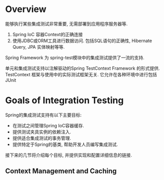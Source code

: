# Overview

能够执行某些集成测试非常重要, 无需部署到应用程序服务器等.
1. Spring IoC 容器Context的正确连接
2. 使用JDBC或ORM工具进行数据访问. 包括SQL语句的正确性, Hibernate Query, JPA 实体映射等等.

Spring Framework 为 spring-test模块中的集成测试提供了一流的支持.

单元和集成测试支持以注解驱动的Spring TestContext Framework 的形式提供.
TestContext 框架与使用中的实际测试框架无关. 它允许在各种环境中进行包括 JUnit

# Goals of Integration Testing
Spring的集成测试支持有以下主要目标: 

* 在测试之间管理Spring IoC容器缓存.
* 提供测试夹具实例的依赖注入.
* 提供适合集成测试的事务管理.
* 提供特定于Spring的基类, 帮助开发人员编写集成测试.

接下来的几节将介绍每个目标, 并提供实现和配置详细信息的链接.

## Context Management and Caching 


